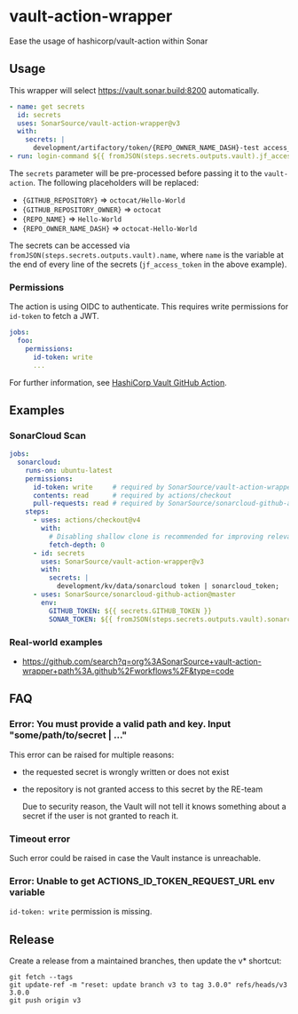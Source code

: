 # vault-action-wrapper

Ease the usage of hashicorp/vault-action within Sonar

## Usage

This wrapper will select <https://vault.sonar.build:8200> automatically.

```yaml
- name: get secrets
  id: secrets
  uses: SonarSource/vault-action-wrapper@v3
  with:
    secrets: |
      development/artifactory/token/{REPO_OWNER_NAME_DASH}-test access_token | jf_access_token;
- run: login-command ${{ fromJSON(steps.secrets.outputs.vault).jf_access_token }}
```

The `secrets` parameter will be pre-processed before passing it to the
`vault-action`. The following placeholders will be replaced:

* `{GITHUB_REPOSITORY}` => `octocat/Hello-World`
* `{GITHUB_REPOSITORY_OWNER}` => `octocat`
* `{REPO_NAME}` => `Hello-World`
* `{REPO_OWNER_NAME_DASH}` => `octocat-Hello-World`

The secrets can be accessed via `fromJSON(steps.secrets.outputs.vault).name`,
where `name` is the variable at the end of every line of the secrets
(`jf_access_token` in the above example).

### Permissions
The action is using OIDC to authenticate. This requires write permissions for `id-token` to fetch a JWT.

```yaml
jobs:
  foo:
    permissions:
      id-token: write
      ...
```

For further information, see
[HashiCorp Vault GitHub Action](https://github.com/hashicorp/vault-action).

## Examples

### SonarCloud Scan

```yaml
jobs:
  sonarcloud:
    runs-on: ubuntu-latest
    permissions:
      id-token: write     # required by SonarSource/vault-action-wrapper
      contents: read      # required by actions/checkout
      pull-requests: read # required by SonarSource/sonarcloud-github-action
    steps:
      - uses: actions/checkout@v4
        with:
          # Disabling shallow clone is recommended for improving relevancy of reporting
          fetch-depth: 0
      - id: secrets
        uses: SonarSource/vault-action-wrapper@v3
        with:
          secrets: |
            development/kv/data/sonarcloud token | sonarcloud_token;
      - uses: SonarSource/sonarcloud-github-action@master
        env:
          GITHUB_TOKEN: ${{ secrets.GITHUB_TOKEN }}
          SONAR_TOKEN: ${{ fromJSON(steps.secrets.outputs.vault).sonarcloud_token }}
```

### Real-world examples
* https://github.com/search?q=org%3ASonarSource+vault-action-wrapper+path%3A.github%2Fworkflows%2F&type=code

## FAQ

### Error: You must provide a valid path and key. Input "some/path/to/secret | ..."
This error can be raised for multiple reasons:
* the requested secret is wrongly written or does not exist
* the repository is not granted access to this secret by the RE-team

  Due to security reason, the Vault will not tell it knows something about a
  secret if the user is not granted to reach it.

### Timeout error
Such error could be raised in case the Vault instance is unreachable.

### Error: Unable to get ACTIONS_ID_TOKEN_REQUEST_URL env variable
`id-token: write` permission is missing.

## Release
Create a release from a maintained branches, then update the v* shortcut:

```
git fetch --tags
git update-ref -m "reset: update branch v3 to tag 3.0.0" refs/heads/v3 3.0.0
git push origin v3
```

